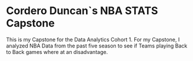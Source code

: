 
# Cordero Duncan`s NBA STATS Capstone 
This is my Capstone for the Data Analytics Cohort 1. For my Capstone, I analyzed NBA Data from the past five season to see if Teams playing Back to Back games where at an disadvantage. 
